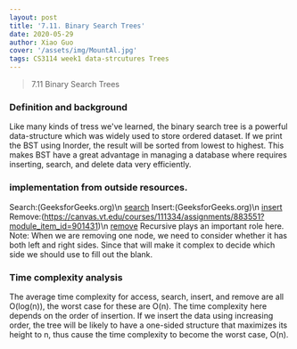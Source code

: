```yaml
---
layout: post
title: '7.11. Binary Search Trees'
date: 2020-05-29
author: Xiao Guo
cover: '/assets/img/MountAl.jpg'
tags: CS3114 week1 data-strcutures Trees
---
```


> 7.11 Binary Search Trees

### Definition and background
Like many kinds of tress we've learned, the binary search tree is a powerful data-structure which was widely used to store ordered dataset. If we print the BST using Inorder, the result will be sorted from lowest to highest. This makes BST have a great advantage in managing a database where requires inserting, search, and delete data very efficiently.

### implementation from outside resources.
Search:(GeeksforGeeks.org)\n
[search](/assets/img/BSTsearch.png)
Insert:(GeeksforGeeks.org)\n
[insert](/assets/img/BSTinsert.png)
Remove:(https://canvas.vt.edu/courses/111334/assignments/883551?module_item_id=901431)\n
[remove](/assets/img/BSTremove.png)
Recursive plays an important role here.
Note: When we are removing one node, we need to consider whether it has both left and right sides. Since that will make it complex to decide which side we should use to fill out the blank.

### Time complexity analysis
The average time complexity for access, search, insert, and remove are all O(log(n)), the worst case for these are O(n).
The time complexity here depends on the order of insertion. If we insert the data using increasing order, the tree will be likely to have a one-sided structure that maximizes its height to n, thus cause the time complexity to become the worst case, O(n). 